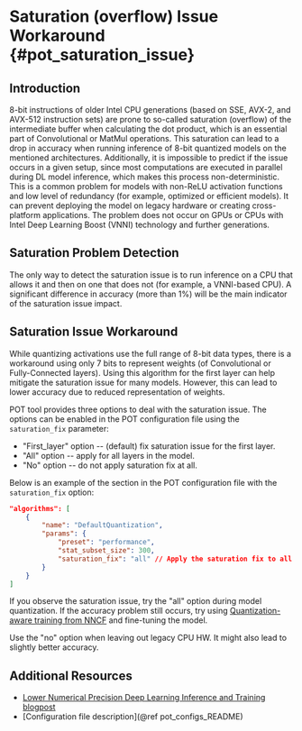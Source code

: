 # Saturation (overflow) Issue Workaround {#pot_saturation_issue}

## Introduction
8-bit instructions of older Intel CPU generations (based on SSE, AVX-2, and AVX-512 instruction sets) are prone to so-called saturation (overflow) of the intermediate buffer when calculating the dot product, which is an essential part of Convolutional or MatMul operations. This saturation can lead to a drop in accuracy when running inference of 8-bit quantized models on the mentioned architectures. Additionally, it is impossible to predict if the issue occurs in a given setup, since most computations are executed in parallel during DL model inference, which makes this process non-deterministic. This is a common problem for models with non-ReLU activation functions and low level of redundancy (for example, optimized or efficient models). It can prevent deploying the model on legacy hardware or creating cross-platform applications. The problem does not occur on GPUs or CPUs with Intel Deep Learning Boost (VNNI) technology and further generations.

## Saturation Problem Detection
The only way to detect the saturation issue is to run inference on a CPU that allows it and then on one that does not (for example, a VNNI-based CPU). A significant difference in accuracy (more than 1%) will be the main indicator of the saturation issue impact.

## Saturation Issue Workaround
While quantizing activations use the full range of 8-bit data types, there is a workaround using only 7 bits to represent weights (of Convolutional or Fully-Connected layers). Using this algorithm for the first layer can help mitigate the saturation issue for many models. However, this can lead to lower accuracy due to reduced representation of weights.

POT tool provides three options to deal with the saturation issue. The options can be enabled in the POT configuration file using the `saturation_fix` parameter:

* "First_layer" option -- (default) fix saturation issue for the first layer. 
* "All" option -- apply for all layers in the model.
* "No" option -- do not apply saturation fix at all.

Below is an example of the section in the POT configuration file with the `saturation_fix` option:
```json
"algorithms": [
    {
        "name": "DefaultQuantization",
        "params": {
            "preset": "performance",
            "stat_subset_size": 300,
            "saturation_fix": "all" // Apply the saturation fix to all the layers
        }
    }
]
```

If you observe the saturation issue, try the "all" option during model quantization. If the accuracy problem still occurs, try using [Quantization-aware training from NNCF](https://github.com/openvinotoolkit/nncf) and fine-tuning the model.

Use the "no" option when leaving out legacy CPU HW. It might also lead to slightly better accuracy.

## Additional Resources

* [Lower Numerical Precision Deep Learning Inference and Training blogpost](https://www.intel.com/content/www/us/en/developer/articles/technical/lower-numerical-precision-deep-learning-inference-and-training.html)
* [Configuration file description](@ref pot_configs_README)